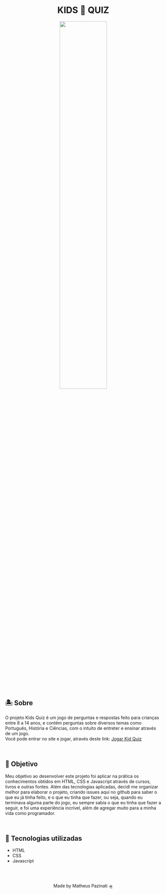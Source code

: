 # <h1 align="center">KIDS 💠 QUIZ</h1>
<p align="center">
  <img align="center" src="https://media.giphy.com/media/bkwmkf8Qbv4UpBdbWg/giphy.gif" width="55%">
</p>
<h2>🏝️ Sobre</h2>
<p>O projeto Kids Quiz é um jogo de perguntas e respostas feito para crianças entre 8 a 14 anos, e contém perguntas sobre diversos temas como Português, História e Ciências, com o intuito de entreter e ensinar através de um jogo.<br>
Você pode entrar no site e jogar, através deste link: <a href="https://matheus-pazinati.github.io/quiz-for-kids/">Jogar Kid Quiz</a>
</p>
<br>
<h2>🎯 Objetivo</h2>
<p>Meu objetivo ao desenvolver este projeto foi aplicar na prática os conhecimentos obtidos em HTML, CSS e Javascript através de cursos, livros e outras fontes. Além das tecnologias aplicadas, decidi me organizar melhor para elaborar o projeto, criando issues aqui no github para saber o que eu já tinha feito, e o que eu tinha que fazer, ou seja, quando eu terminava alguma parte do jogo, eu sempre sabia o que eu tinha que fazer a seguir, e foi uma experiência incrível, além de agregar muito para a minha vida como programador.</p>
<br>
<h2>🚀 Tecnologias utilizadas</h2>
<ul>
  <li>HTML</li>
  <li>CSS</li>
  <li>Javascript</li>
</ul>
<br>
<br>
<p align="center">Made by Matheus Pazinati 🛸</p>
